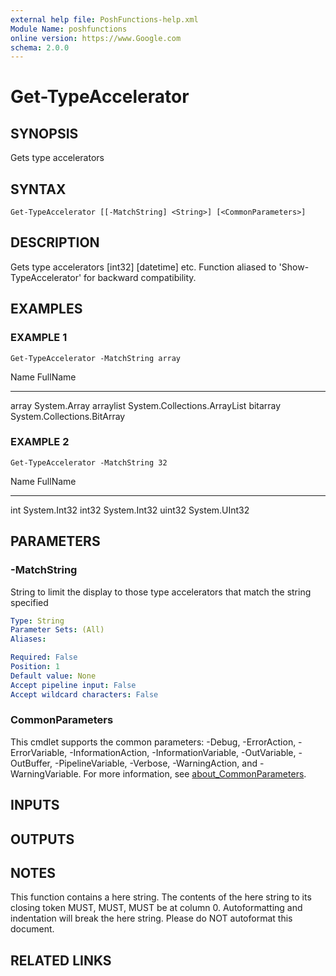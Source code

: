 ```yaml
---
external help file: PoshFunctions-help.xml
Module Name: poshfunctions
online version: https://www.Google.com
schema: 2.0.0
---
```


# Get-TypeAccelerator

## SYNOPSIS
Gets type accelerators

## SYNTAX

```
Get-TypeAccelerator [[-MatchString] <String>] [<CommonParameters>]
```

## DESCRIPTION
Gets type accelerators \[int32\] \[datetime\] etc.
Function aliased to 'Show-TypeAccelerator'
for backward compatibility.

## EXAMPLES

### EXAMPLE 1
```
Get-TypeAccelerator -MatchString array
```

Name      FullName
----      --------
array     System.Array
arraylist System.Collections.ArrayList
bitarray  System.Collections.BitArray

### EXAMPLE 2
```
Get-TypeAccelerator -MatchString 32
```

Name   FullName
----   --------
int    System.Int32
int32  System.Int32
uint32 System.UInt32

## PARAMETERS

### -MatchString
String to limit the display to those type accelerators that match the string specified

```yaml
Type: String
Parameter Sets: (All)
Aliases:

Required: False
Position: 1
Default value: None
Accept pipeline input: False
Accept wildcard characters: False
```

### CommonParameters
This cmdlet supports the common parameters: -Debug, -ErrorAction, -ErrorVariable, -InformationAction, -InformationVariable, -OutVariable, -OutBuffer, -PipelineVariable, -Verbose, -WarningAction, and -WarningVariable. For more information, see [about_CommonParameters](http://go.microsoft.com/fwlink/?LinkID=113216).

## INPUTS

## OUTPUTS

## NOTES
This function contains a here string.
The contents of the here string to its closing token MUST, MUST, MUST be at column 0.
Autoformatting and indentation will break the here string.
Please do NOT autoformat this document.

## RELATED LINKS
